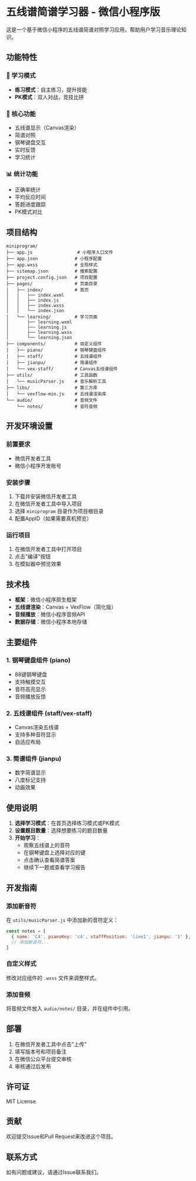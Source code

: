 # 五线谱简谱学习器 - 微信小程序版

这是一个基于微信小程序的五线谱简谱对照学习应用，帮助用户学习音乐理论知识。

## 功能特性

### 🎵 学习模式
- **练习模式**：自主练习，提升技能
- **PK模式**：双人对战，竞技比拼

### 🎹 核心功能
- 五线谱显示（Canvas渲染）
- 简谱对照
- 钢琴键盘交互
- 实时反馈
- 学习统计

### 📊 统计功能
- 正确率统计
- 平均反应时间
- 答题进度跟踪
- PK模式对比

## 项目结构

```
miniprogram/
├── app.js                 # 小程序入口文件
├── app.json              # 小程序配置
├── app.wxss              # 全局样式
├── sitemap.json          # 搜索配置
├── project.config.json   # 项目配置
├── pages/                # 页面目录
│   ├── index/            # 首页
│   │   ├── index.wxml
│   │   ├── index.js
│   │   ├── index.wxss
│   │   └── index.json
│   └── learning/         # 学习页面
│       ├── learning.wxml
│       ├── learning.js
│       ├── learning.wxss
│       └── learning.json
├── components/           # 自定义组件
│   ├── piano/            # 钢琴键盘组件
│   ├── staff/            # 五线谱组件
│   ├── jianpu/           # 简谱组件
│   └── vex-staff/        # Canvas五线谱组件
├── utils/                # 工具函数
│   └── musicParser.js    # 音乐解析工具
├── libs/                 # 第三方库
│   └── vexflow-min.js    # 五线谱渲染库
└── audio/                # 音频文件
    └── notes/            # 音符音频
```

## 开发环境设置

### 前置要求
- 微信开发者工具
- 微信小程序开发账号

### 安装步骤
1. 下载并安装微信开发者工具
2. 在微信开发者工具中导入项目
3. 选择 `miniprogram` 目录作为项目根目录
4. 配置AppID（如果需要真机预览）

### 运行项目
1. 在微信开发者工具中打开项目
2. 点击"编译"按钮
3. 在模拟器中预览效果

## 技术栈

- **框架**：微信小程序原生框架
- **五线谱渲染**：Canvas + VexFlow（简化版）
- **音频播放**：微信小程序音频API
- **数据存储**：微信小程序本地存储

## 主要组件

### 1. 钢琴键盘组件 (piano)
- 88键钢琴键盘
- 支持触摸交互
- 音符高亮显示
- 音频播放反馈

### 2. 五线谱组件 (staff/vex-staff)
- Canvas渲染五线谱
- 支持多种音符显示
- 自适应布局

### 3. 简谱组件 (jianpu)
- 数字简谱显示
- 八度标记支持
- 动画效果

## 使用说明

1. **选择学习模式**：在首页选择练习模式或PK模式
2. **设置题目数量**：选择想要练习的题目数量
3. **开始学习**：
   - 观察五线谱上的音符
   - 在钢琴键盘上选择对应的键
   - 点击确认查看简谱答案
   - 继续下一题或查看学习报告

## 开发指南

### 添加新音符
在 `utils/musicParser.js` 中添加新的音符定义：

```javascript
const notes = [
  { name: 'C4', pianoKey: 'c4', staffPosition: 'line1', jianpu: '1' },
  // 添加新音符...
]
```

### 自定义样式
修改对应组件的 `.wxss` 文件来调整样式。

### 添加音频
将音频文件放入 `audio/notes/` 目录，并在组件中引用。

## 部署

1. 在微信开发者工具中点击"上传"
2. 填写版本号和项目备注
3. 在微信公众平台提交审核
4. 审核通过后发布

## 许可证

MIT License

## 贡献

欢迎提交Issue和Pull Request来改进这个项目。

## 联系方式

如有问题或建议，请通过Issue联系我们。 